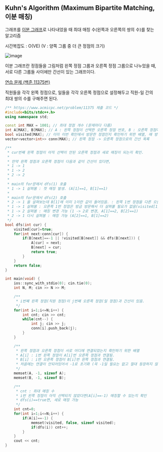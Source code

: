 ## Kuhn's Algorithm (Maximum Bipartite Matching, 이분 매칭)

그래프를 [이분 그래프](https://ko.wikipedia.org/wiki/%EC%9D%B4%EB%B6%84_%EA%B7%B8%EB%9E%98%ED%94%84)로 나타내었을 때 최대 매칭 수(왼쪽과 오른쪽의 쌍의 수)를 찾는 알고리즘

시간복잡도 : O(VE) (V : 양쪽 그룹 중 더 큰 정점의 크기)

![image](https://github.com/user-attachments/assets/56ba1be0-a03c-4bb8-8816-b7da371723da)

이분 그래프란 정점들을 그림처럼 왼쪽 정점 그룹과 오른쪽 정점 그룹으로 나누었을 때, 서로 다른 그룹들 사이에만 간선이 있는 그래프이다.

[연습 문제 (백준 11375번)](https://www.acmicpc.net/problem/11375)

직원들을 각각 왼쪽 정점으로, 일들을 각각 오른쪽 정점으로 설정해두고 직원-일 간의 최대 쌍의 수를 구해주면 된다.

``` c++
/** https://www.acmicpc.net/problem/11375 제출 코드 */
#include<bits/stdc++.h>
using namespace std;

const int MAX = 1001; // 최대 정점 개수 (문제마다 다름)
int A[MAX], B[MAX]; // A : 왼쪽 정점이 선택한 오른쪽 정점 번호, B : 오른쪽 정점이 선택한 왼쪽 정점 번호, 맨 처음에 -1로 한번 초기화
bool visited[MAX]; // 이미 이번 확인에서 방문한 정점인지 확인하기 위한 배열, 매 방문마다 false로 초기화
vector<vector<int>> conn(MAX); // 왼쪽 정점 -> 오른쪽 정점으로의 간선 목록

/**
 * cur번째 왼쪽 정점이 아직 선택이 안된 오른쪽 정점과 새로 매칭이 되는지 확인.
 * 
 * 만약 왼쪽 정점과 오른쪽 정점이 다음과 같이 간선이 있다면,
 * 1 -> 1
 * 1 -> 2
 * 2 -> 2
 * 
 * main의 for문에서 dfs(1) 호출
 * 1 -> 1 살펴봄 : 첫 매칭 발생. (A[1]==1, B[1]==1)
 * 
 * main의 for문에서 dfs(2) 호출
 * 2 -> 1 을 살펴보는데 B[1]에 이미 1이란 값이 들어있음. : 왼쪽 1번 정점을 다른 오른쪽 정점과 매칭할 수 있는지 확인
 * 1 -> 1 살펴봄 : 오른쪽 1번 정점은 방금 방문해서 더 살펴볼 필요가 없음(visited[1]==true)
 * 1 -> 2 살펴봄 : 매칭 변경 가능 (1 -> 2로 변경, A[1]==2, B[2]==1)
 * 2 -> 1 다시 살펴봄 : 매칭 가능 (A[2]==1, B[1]==2)
 */
bool dfs(int cur) {
    visited[cur]=true;
    for(int next:conn[cur]) {
        if(B[next]==-1 || !visited[B[next]] && dfs(B[next])) {
            A[cur] = next;
            B[next] = cur;
            return true;
        }
    }
    return false;
}

int main(void) {
    ios::sync_with_stdio(0); cin.tie(0);
    int N, M; cin >> N >> M;

    /** 
     * i번째 왼쪽 정점(직원 정점)이 j번째 오른쪽 정점(일 정점)과 간선이 있음.
     */
    for(int i=1;i<=N;i++) {
        int cnt; cin >> cnt;
        while(cnt--) {
            int j; cin >> j;
            conn[i].push_back(j);
        }
    }

    /** 
     * 왼쪽 정점과 오른쪽 정점이 서로 어디에 연결되었는지 확인하기 위한 배열
     * A[i] : i번 왼쪽 정점이 A[i]번 오른쪽 정점과 연결됨.
     * B[i] : i번 오른쪽 정점이 B[i]번 왼쪽 정점과 연결됨.
     * 처음에는 연결이 안되어있어서 -1로 초기화 (꼭 -1일 필요는 없고 절대 등장하지 않은 편한 숫자로 초기화하면 됨)
     */
    memset(A, -1, sizeof A);
    memset(B, -1, sizeof B);

    /** 
     * cnt : 최대 매칭 수
     * i번 왼쪽 정점이 아직 선택되지 않았다면(A[i]==-1) 매칭할 수 있는지 확인
     * dfs(i)==true면, 새로 매칭 가능
     */
    int cnt=0;
    for(int i=1;i<=N;i++) {
        if(A[i]==-1) {
            memset(visited, false, sizeof visited);
            if(dfs(i)) cnt++;
        }
    }
    cout << cnt;
}
```
